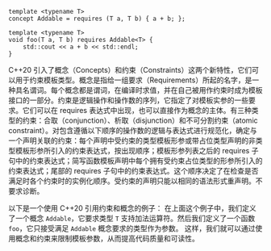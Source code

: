 ```
template <typename T>
concept Addable = requires (T a, T b) { a + b; };

template <typename T>
void foo(T a, T b) requires Addable<T> {
    std::cout << a + b << std::endl;
}
```
C++20 引入了概念（Concepts）和约束（Constraints）这两个新特性，它们可以用于约束模板类型。概念是指给一组要求（Requirements）所起的名字，是一种具名谓词。每个概念都是谓词，在编译时求值，并在自己被用作约束时成为模板接口的一部分。约束是逻辑操作和操作数的序列，它指定了对模板实参的一些要求。它们可以在 requires 表达式中出现，也可以直接作为概念的主体。有三种类型的约束：合取（conjunction）、析取（disjunction）和不可分割约束（atomic constraint）。对包含遵循以下顺序的操作数的逻辑与表达式进行规范化，确定与一个声明关联的约束：每个声明中受约束的类型模板形参或带占位类型声明的非类型模板形参所引入的约束表达式，按出现顺序；模板形参列表之后的 requires 子句中的约束表达式；简写函数模板声明中每个拥有受约束占位类型的形参所引入的约束表达式；尾部的 requires 子句中的约束表达式。这个顺序决定了在检查是否满足时各个约束时的实例化顺序。受约束的声明只能以相同的语法形式重声明。不要求诊断。

以下是一个使用 C++20 引用约束和概念的例子：
在上面这个例子中，我们定义了一个概念 `Addable`，它要求类型 `T` 支持加法运算符。然后我们定义了一个函数 `foo`，它只接受满足 `Addable` 概念要求的类型作为参数。
这样，我们就可以通过使用概念和约束来限制模板参数，从而提高代码质量和可读性。